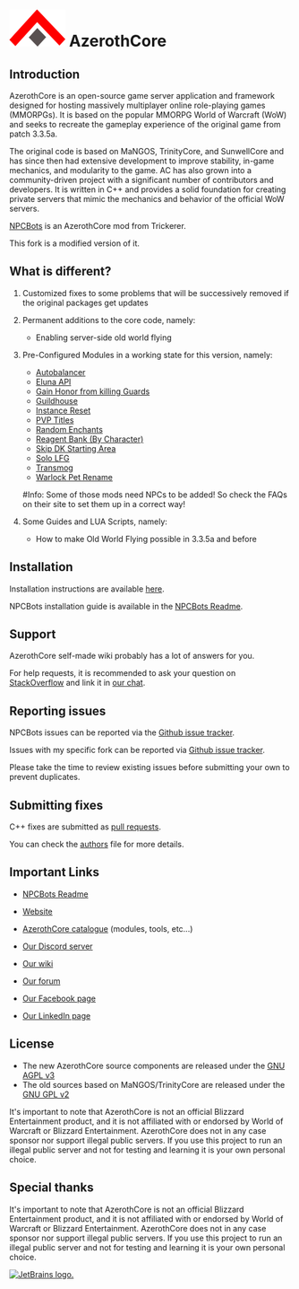 # ![logo](https://raw.githubusercontent.com/azerothcore/azerothcore.github.io/master/images/logo-github.png) AzerothCore

## Introduction

AzerothCore is an open-source game server application and framework designed for hosting massively multiplayer online role-playing games (MMORPGs). It is based on the popular MMORPG World of Warcraft (WoW) and seeks to recreate the gameplay experience of the original game from patch 3.3.5a.

The original code is based on MaNGOS, TrinityCore, and SunwellCore and has since then had extensive development to improve stability, in-game mechanics, and modularity to the game. AC has also grown into a community-driven project with a significant number of contributors and developers. It is written in C++ and provides a solid foundation for creating private servers that mimic the mechanics and behavior of the official WoW servers.

[NPCBots](https://github.com/trickerer/Trinity-Bots) is an AzerothCore mod from Trickerer.

This fork is a modified version of it.

## What is different?

  1. Customized fixes to some problems that will be successively removed if the original packages get updates

  2. Permanent additions to the core code, namely:
     - Enabling server-side old world flying
       
  4. Pre-Configured Modules in a working state for this version, namely:
     - [Autobalancer](https://github.com/azerothcore/mod-autobalance)
     - [Eluna API](https://github.com/azerothcore/mod-eluna)
     - [Gain Honor from killing Guards](https://github.com/azerothcore/mod-gain-honor-guard)
     - [Guildhouse](https://github.com/azerothcore/mod-guildhouse)
     - [Instance Reset](https://github.com/azerothcore/mod-instance-reset)
     - [PVP Titles](https://github.com/azerothcore/mod-pvp-titles)
     - [Random Enchants](https://github.com/azerothcore/mod-random-enchants)
     - [Reagent Bank (By Character)](https://github.com/ZhengPeiRu21/mod-reagent-bank)
     - [Skip DK Starting Area](https://github.com/azerothcore/mod-skip-dk-starting-area)
     - [Solo LFG](https://github.com/azerothcore/mod-solo-lfg)
     - [Transmog](https://github.com/azerothcore/mod-transmog)
     - [Warlock Pet Rename](https://github.com/silviu20092/mod-warlock-pet-rename)

     #Info: Some of those mods need NPCs to be added! So check the FAQs on their site to set them up in a correct way!
       
  6. Some Guides and LUA Scripts, namely:
     - How to make Old World Flying possible in 3.3.5a and before

## Installation

Installation instructions are available [here](http://www.azerothcore.org/wiki/Installation).

NPCBots installation guide is available in the [NPCBots Readme](https://github.com/trickerer/Trinity-Bots#npcbot-mod-installation).


## Support

AzerothCore self-made wiki probably has a lot of answers for you.

For help requests, it is recommended to ask your question on [StackOverflow](https://stackoverflow.com/questions/tagged/azerothcore) and link it in [our chat](https://discordapp.com/channels/217589275766685707/284406375495368704).


## Reporting issues

NPCBots issues can be reported via the [Github issue tracker](https://github.com/trickerer/Trinity-Bots/issues/).

Issues with my specific fork can be reported via [Github issue tracker](https://github.com/ramvaris/AzerothCore-wotlk-with-NPCBots/issues/).

Please take the time to review existing issues before submitting your own to
prevent duplicates.


## Submitting fixes

C++ fixes are submitted as [pull requests](https://github.com/ramvaris/Azerothcore-wotlk-with-NPCBots/pulls).


You can check the [authors](https://github.com/azerothcore/azerothcore-wotlk/blob/master/AUTHORS) file for more details.

## Important Links

- [NPCBots Readme](https://github.com/trickerer/Trinity-Bots/)

- [Website](http://www.azerothcore.org/)
- [AzerothCore catalogue](http://www.azerothcore.org/catalogue.html  "Modules, tools, and other stuff for AzerothCore") (modules, tools, etc...)
- [Our Discord server](https://discord.gg/gkt4y2x)
- [Our wiki](http://www.azerothcore.org/wiki "Easy to use and developed by AzerothCore founder")
- [Our forum](https://github.com/azerothcore/azerothcore-wotlk/discussions/)
- [Our Facebook page](https://www.facebook.com/AzerothCore/)
- [Our LinkedIn page](https://www.linkedin.com/company/azerothcore/)

## License

- The new AzerothCore source components are released under the [GNU AGPL v3](https://www.gnu.org/licenses/agpl-3.0.en.html)
- The old sources based on MaNGOS/TrinityCore are released under the [GNU GPL v2](https://www.gnu.org/licenses/old-licenses/gpl-2.0.en.html)

It's important to note that AzerothCore is not an official Blizzard Entertainment product, and it is not affiliated with or endorsed by World of Warcraft or Blizzard Entertainment. AzerothCore does not in any case sponsor nor support illegal public servers. If you use this project to run an illegal public server and not for testing and learning it is your own personal choice.

## Special thanks

It's important to note that AzerothCore is not an official Blizzard Entertainment product, and it is not affiliated with or endorsed by World of Warcraft or Blizzard Entertainment. AzerothCore does not in any case sponsor nor support illegal public servers. If you use this project to run an illegal public server and not for testing and learning it is your own personal choice.

[![JetBrains logo.](https://resources.jetbrains.com/storage/products/company/brand/logos/jetbrains.svg)](https://jb.gg/OpenSourceSupport)
